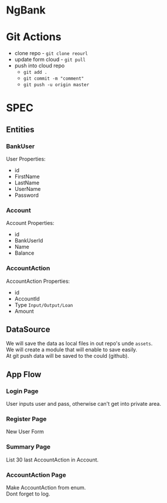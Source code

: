 # NgBank

# Git Actions
* clone repo - `git clone reourl`  
* update form cloud - `git pull`  
* push into cloud repo 
    * `git add .`  
    * `git commit -m "comment"`  
    * `git push -u origin master`  

# SPEC

## Entities

### BankUser

User Properties:
* id
* FirstName
* LastName
* UserName
* Password

### Account

Account Properties:
* id
* BankUserId
* Name
* Balance

### AccountAction

AccountAction Properties:
* id
* AccountId
* Type `Input/Output/Loan`
* Amount 


## DataSource

We will save the data as local files in out repo's unde `assets`.  
We will create a module that will enable to save easily.  
At git push data will be saved to the could (github).  

## App Flow

### Login Page

User inputs user and pass, otherwise can't get into private area.  

### Register Page

New User Form

### Summary Page

List 30 last AccountAction in Account.  

### AccountAction Page

Make AccountAction from enum.  
Dont forget to log.  
